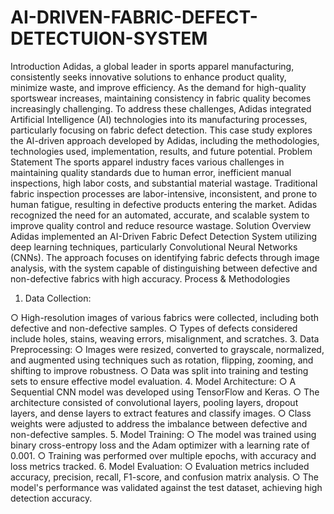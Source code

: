# AI-DRIVEN-FABRIC-DEFECT-DETECTUION-SYSTEM

Introduction Adidas, a global leader in sports apparel manufacturing, consistently seeks
innovative solutions to enhance product quality, minimize waste, and improve efficiency. As the
demand for high-quality sportswear increases, maintaining consistency in fabric quality
becomes increasingly challenging. To address these challenges, Adidas integrated Artificial
Intelligence (AI) technologies into its manufacturing processes, particularly focusing on fabric
defect detection. This case study explores the AI-driven approach developed by Adidas,
including the methodologies, technologies used, implementation, results, and future potential.
Problem Statement The sports apparel industry faces various challenges in maintaining quality
standards due to human error, inefficient manual inspections, high labor costs, and substantial
material wastage. Traditional fabric inspection processes are labor-intensive, inconsistent, and
prone to human fatigue, resulting in defective products entering the market. Adidas recognized
the need for an automated, accurate, and scalable system to improve quality control and reduce
resource wastage.
Solution Overview Adidas implemented an AI-Driven Fabric Defect Detection System utilizing
deep learning techniques, particularly Convolutional Neural Networks (CNNs). The approach
focuses on identifying fabric defects through image analysis, with the system capable of
distinguishing between defective and non-defective fabrics with high accuracy.
Process & Methodologies
1. Data Collection:
   
○ High-resolution images of various fabrics were collected, including both defective
and non-defective samples.
○ Types of defects considered include holes, stains, weaving errors, misalignment,
and scratches.
3. Data Preprocessing:
○ Images were resized, converted to grayscale, normalized, and augmented using
techniques such as rotation, flipping, zooming, and shifting to improve
robustness.
○ Data was split into training and testing sets to ensure effective model evaluation.
4. Model Architecture:
○ A Sequential CNN model was developed using TensorFlow and Keras.
○ The architecture consisted of convolutional layers, pooling layers, dropout layers,
and dense layers to extract features and classify images.
○ Class weights were adjusted to address the imbalance between defective and
non-defective samples.
5. Model Training:
○ The model was trained using binary cross-entropy loss and the Adam optimizer
with a learning rate of 0.001.
○ Training was performed over multiple epochs, with accuracy and loss metrics
tracked.
6. Model Evaluation:
○ Evaluation metrics included accuracy, precision, recall, F1-score, and confusion
matrix analysis.
○ The model's performance was validated against the test dataset, achieving high
detection accuracy.

